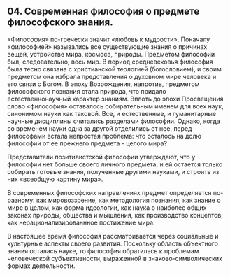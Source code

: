 ﻿## 04. Современная философия о предмете философского знания.

«Философия» по-гречески значит «любовь к мудрости». Поначалу «философией» 
назывались все существующие знания о причинах вещей, устройстве мира, 
космоса, природы. Предметом философии был, следовательно, весь мир. В период 
средневековья философия была тесно связана с христианской теологией 
(богословием), и своим предметом она избрала представления о духовном мире 
человека и его связи с Богом. В эпоху Возрождения, напротив, предметом 
философского познания стала природа, что придало естественнонаучный 
характер знаниям. Вплоть до эпохи Просвещения слово «философия» оставалось 
собирательным именем для всех наук, синонимом науки как таковой. Все, и 
естественные, и гуманитарные научные дисциплины считались разделами 
философии. Однако, когда со временем науки одна за другой отделились от нее, 
перед философами встала непростая проблема: что осталось на долю философии 
от ее прежнего предмета - целого мира?

Представители позитивистской философии утверждают, что у философии нет 
больше своего личного предмета, и ей остается только собирать готовые 
знания, полученные другими науками, и строить из них «всеобщую картину 
мира».

В современных философских направлениях предмет определяется по-разному: 
как мировоззрение, как методология познания, как знание о мире в целом, как 
форма идеологии, как наука о наиболее общих законах природы, общества и 
мышления, как производство концептов, как нерационализированнное 
постижение мира.

В настоящее время философия рассматривается через социальные и культурные 
аспекты своего развития. Поскольку область объектного знания осталась 
науке, то философия обратилась к проблемам человеческой субъективности, 
выраженной в знаково-символических формах деятельности.
